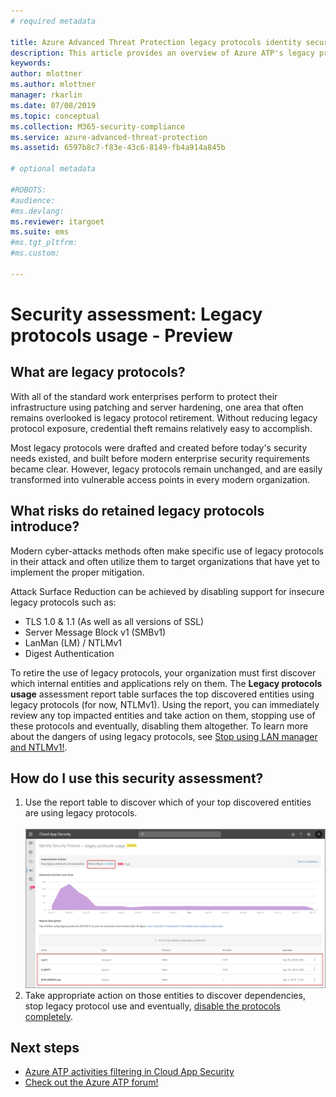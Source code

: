 ```yaml
---
# required metadata

title: Azure Advanced Threat Protection legacy protocols identity security posture assessment | Microsoft Docs
description: This article provides an overview of Azure ATP's legacy protocol identification security posture assessment report.
keywords:
author: mlottner
ms.author: mlottner
manager: rkarlin
ms.date: 07/08/2019
ms.topic: conceptual
ms.collection: M365-security-compliance
ms.service: azure-advanced-threat-protection
ms.assetid: 6597b8c7-f83e-43c6-8149-fb4a914a845b

# optional metadata

#ROBOTS:
#audience:
#ms.devlang:
ms.reviewer: itargoet
ms.suite: ems
#ms.tgt_pltfrm:
#ms.custom:

---
```


# Security assessment: Legacy protocols usage - Preview
 
## What are legacy protocols?

With all of the standard work enterprises perform to protect their infrastructure using patching and server hardening, one area that often remains overlooked is legacy protocol retirement. Without reducing legacy protocol exposure, credential theft remains relatively easy to accomplish. 

Most legacy protocols were drafted and created before today's security needs existed, and built before modern enterprise security requirements became clear. However, legacy protocols remain unchanged, and are easily transformed into vulnerable access points in every modern organization. 

## What risks do retained legacy protocols introduce? 

Modern cyber-attacks methods often make specific use of legacy protocols in their attack and often utilize them to target organizations that have yet to implement the proper mitigation. 

Attack Surface Reduction can be achieved by disabling support for insecure legacy protocols such as: 

- TLS 1.0 & 1.1 (As well as all versions of SSL)
- Server Message Block v1 (SMBv1)
- LanMan (LM) / NTLMv1
- Digest Authentication

To retire the use of legacy protocols, your organization must first discover which internal entities and applications rely on them. The **Legacy protocols usage** assessment report table surfaces the top discovered entities using legacy protocols (for now, NTLMv1). Using the report, you can immediately review any top impacted entities and take action on them, stopping use of these protocols and eventually, disabling them altogether. To learn more about the dangers of using legacy protocols, see [Stop using LAN manager and NTLMv1!](https://blogs.technet.microsoft.com/miriamxyra/2017/11/07/stop-using-lan-manager-and-ntlmv1/).


## How do I use this security assessment? 
1. Use the report table to discover which of your top discovered entities are using legacy protocols.  
    <br>![Prevent usage of legacy protocols](media/atp-cas-isp-legacy-protocols-2.png)
1. Take appropriate action on those entities to discover dependencies, stop legacy protocol use and eventually, [disable the protocols completely](https://blogs.technet.microsoft.com/miriamxyra/2017/11/07/stop-using-lan-manager-and-ntlmv1/). 

## Next steps
- [Azure ATP activities filtering in Cloud App Security](atp-activities-filtering-mcas.md)
- [Check out the Azure ATP forum!](https://aka.ms/azureatpcommunity)
